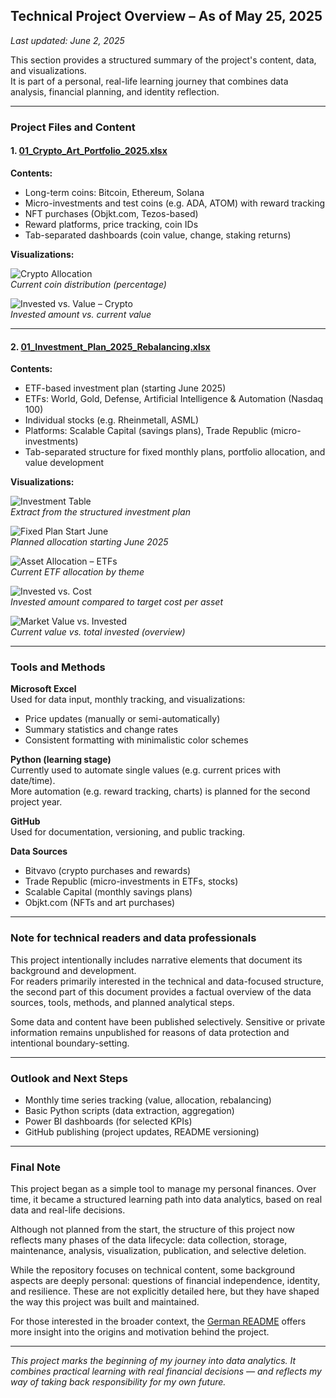 ## Technical Project Overview – As of May 25, 2025  
*Last updated: June 2, 2025*

This section provides a structured summary of the project's content, data, and visualizations.  
It is part of a personal, real-life learning journey that combines data analysis, financial planning, and identity reflection.

---

### Project Files and Content

#### 1. [01_Crypto_Art_Portfolio_2025.xlsx](./01_Crypto_Art_Portfolio_2025.xlsx)

**Contents:**
- Long-term coins: Bitcoin, Ethereum, Solana
- Micro-investments and test coins (e.g. ADA, ATOM) with reward tracking
- NFT purchases (Objkt.com, Tezos-based)
- Reward platforms, price tracking, coin IDs
- Tab-separated dashboards (coin value, change, staking returns)

**Visualizations:**

![Crypto Allocation](./01_Crypto_Allocation_Percentage.png)  
*Current coin distribution (percentage)*

![Invested vs. Value – Crypto](./01_Crypto_Invested_vs_Value.png)  
*Invested amount vs. current value*

---

#### 2. [01_Investment_Plan_2025_Rebalancing.xlsx](./01_Investment_Plan_2025_Rebalancing.xlsx)

**Contents:**
- ETF-based investment plan (starting June 2025)
- ETFs: World, Gold, Defense, Artificial Intelligence & Automation (Nasdaq 100)
- Individual stocks (e.g. Rheinmetall, ASML)
- Platforms: Scalable Capital (savings plans), Trade Republic (micro-investments)
- Tab-separated structure for fixed monthly plans, portfolio allocation, and value development

**Visualizations:**

![Investment Table](./01_Investment_Table.png)  
*Extract from the structured investment plan*

![Fixed Plan Start June](./01_Fixed_Investment_Plan_June2025.png)  
*Planned allocation starting June 2025*

![Asset Allocation – ETFs](./01_ETF_Equity_Allocation_Current.png)  
*Current ETF allocation by theme*

![Invested vs. Cost](./01_ETF_Invested_vs_TotalCost.png)  
*Invested amount compared to target cost per asset*

![Market Value vs. Invested](./01_ETF_Investment_vs_CurrentValue.png)  
*Current value vs. total invested (overview)*

---

### Tools and Methods

**Microsoft Excel**  
Used for data input, monthly tracking, and visualizations:
- Price updates (manually or semi-automatically)
- Summary statistics and change rates
- Consistent formatting with minimalistic color schemes

**Python (learning stage)**  
Currently used to automate single values (e.g. current prices with date/time).  
More automation (e.g. reward tracking, charts) is planned for the second project year.

**GitHub**  
Used for documentation, versioning, and public tracking.

**Data Sources**  
- Bitvavo (crypto purchases and rewards)
- Trade Republic (micro-investments in ETFs, stocks)
- Scalable Capital (monthly savings plans)
- Objkt.com (NFTs and art purchases)

---

### Note for technical readers and data professionals

This project intentionally includes narrative elements that document its background and development.  
For readers primarily interested in the technical and data-focused structure, the second part of this document provides a factual overview of the data sources, tools, methods, and planned analytical steps.

Some data and content have been published selectively. Sensitive or private information remains unpublished for reasons of data protection and intentional boundary-setting.

---

### Outlook and Next Steps

- Monthly time series tracking (value, allocation, rebalancing)
- Basic Python scripts (data extraction, aggregation)
- Power BI dashboards (for selected KPIs)
- GitHub publishing (project updates, README versioning)

---

###  Final Note

This project began as a simple tool to manage my personal finances. Over time, it became a structured learning path into data analytics, based on real data and real-life decisions.

Although not planned from the start, the structure of this project now reflects many phases of the data lifecycle: data collection, storage, maintenance, analysis, visualization, publication, and selective deletion.

While the repository focuses on technical content, some background aspects are deeply personal: questions of financial independence, identity, and resilience. These are not explicitly detailed here, but they have shaped the way this project was built and maintained.

For those interested in the broader context, the [German README](./README.md) offers more insight into the origins and motivation behind the project.

---

*This project marks the beginning of my journey into data analytics. It combines practical learning with real financial decisions — and reflects my way of taking back responsibility for my own future.*
